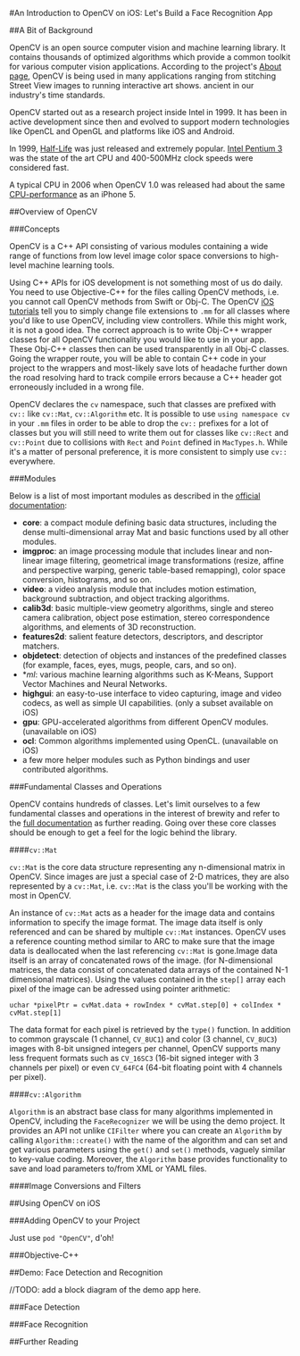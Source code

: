 #An Introduction to OpenCV on iOS: Let's Build a Face Recognition App

##A Bit of Background

OpenCV is an open source computer vision and machine learning library. It contains thousands of optimized algorithms which provide a common toolkit for various computer vision applications. According to the project's [About page](http://opencv.org/about.html), OpenCV is being used in many applications ranging from stitching Street View images to running interactive art shows. ancient in our industry's time standards. 

OpenCV started out as a research project inside Intel in 1999. It has been in active development since then and evolved to support modern technologies like OpenCL and OpenGL and platforms like iOS and Android.

In 1999, [Half-Life](http://en.wikipedia.org/wiki/Half-Life_(video_game)) was just released and extremely popular. [Intel Pentium 3](http://en.wikipedia.org/wiki/Pentium_III) was the state of the art CPU and 400-500MHz clock speeds were considered fast. 

A typical CPU in 2006 when OpenCV 1.0 was released had about the same [CPU-performance](http://browser.primatelabs.com/geekbench2/compare/212009/1030202) as an iPhone 5.


##Overview of OpenCV

###Concepts

OpenCV is a C++ API consisting of various modules containing a wide range of functions from low level image color space conversions to high-level machine learning tools. 

Using C++ APIs for iOS development is not something most of us do daily. You need to use Objective-C++ for the files calling OpenCV methods, i.e. you cannot call OpenCV methods from Swift or Obj-C. The OpenCV [iOS tutorials](http://docs.opencv.org/doc/tutorials/ios/video_processing/video_processing.html#opencviosvideoprocessing) tell you to simply change file extensions to `.mm` for all classes where you'd like to use OpenCV, including view controllers. While this might work, it is not a good idea. The correct approach is to write Obj-C++ wrapper classes for all OpenCV functionality you would like to use in your app. These Obj-C++ classes then can be used transparently in all Obj-C classes. Going the wrapper route, you will be able to contain C++ code in your project to the wrappers and most-likely save lots of headache further down the road resolving hard to track compile errors because a C++ header got erroneously included in a wrong file.

OpenCV declares the `cv` namespace, such that classes are prefixed with `cv::` like `cv::Mat`, `cv::Algorithm` etc. It is possible to use `using namespace cv` in your `.mm` files in order to be able to drop the `cv::` prefixes for a lot of classes but you will still need to write them out for classes like `cv::Rect` and `cv::Point` due to collisions with `Rect` and `Point` defined in `MacTypes.h`. While it's a matter of personal preference, it is more consistent to simply use `cv::` everywhere.

###Modules

Below is a list of most important modules as described in the [official documentation](http://docs.opencv.org/modules/core/doc/intro.html):

- **core**: a compact module defining basic data structures, including the dense multi-dimensional array Mat and basic functions used by all other modules.
- **imgproc**: an image processing module that includes linear and non-linear image filtering, geometrical image transformations (resize, affine and perspective warping, generic table-based remapping), color space conversion, histograms, and so on.
- **video**: a video analysis module that includes motion estimation, background subtraction, and object tracking algorithms.
- **calib3d**: basic multiple-view geometry algorithms, single and stereo camera calibration, object pose estimation, stereo correspondence algorithms, and elements of 3D reconstruction.
- **features2d**: salient feature detectors, descriptors, and descriptor matchers.
- **objdetect**: detection of objects and instances of the predefined classes (for example, faces, eyes, mugs, people, cars, and so on).
- **ml*: various machine learning algorithms such as K-Means, Support Vector Machines and Neural Networks.
- **highgui**: an easy-to-use interface to video capturing, image and video codecs, as well as simple UI capabilities. (only a subset available on iOS)
- **gpu**: GPU-accelerated algorithms from different OpenCV modules. (unavailable on iOS)
- **ocl**: Common algorithms implemented using OpenCL. (unavailable on iOS)
- a few more helper modules such as Python bindings and user contributed algorithms.


###Fundamental Classes and Operations 

OpenCV contains hundreds of classes. Let's limit ourselves to a few fundamental classes and operations in the interest of brewity and refer to the [full documentation](http://docs.opencv.org/modules/core/doc/core.html) as further reading. Going over these core classes should be enough to get a feel for the logic behind the library.

####`cv::Mat`

`cv::Mat` is the core data structure representing any n-dimensional matrix in OpenCV. Since images are just a special case of 2-D matrices, they are also represented by a `cv::Mat`, i.e. `cv::Mat` is the class you'll be working with the most in OpenCV.

An instance of `cv::Mat` acts as a header for the image data and contains information to specify the image format. The image data itself is only referenced and can be shared by multiple `cv::Mat` instances. OpenCV uses a reference counting method similar to ARC to make sure that the image data is deallocated when the last referencing `cv::Mat` is gone.Image data itself is an array of concatenated rows of the image. (for N-dimensional matrices, the data consist of concatenated data arrays of the contained N-1 dimensional matrices). Using the values contained in the `step[]` array each pixel of the image can be adressed using pointer arithmetic: 

````
uchar *pixelPtr = cvMat.data + rowIndex * cvMat.step[0] + colIndex * cvMat.step[1]
````

The data format for each pixel is retrieved by the `type()` function. In addition to common grayscale (1 channel, `CV_8UC1`) and color (3 channel, `CV_8UC3`) images with 8-bit unsigned integers per channel, OpenCV supports many less frequent formats such as `CV_16SC3` (16-bit signed integer with 3 channels per pixel) or even `CV_64FC4` (64-bit floating point with 4 channels per pixel). 

####`cv::Algorithm`

`Algorithm` is an abstract base class for many algorithms implemented in OpenCV, including the `FaceRecognizer` we will be using the demo project. It provides an API not unlike `CIFilter` where you can create an `Algorithm` by calling `Algorithm::create()` with the name of the algorithm and can set and get various parameters using the `get()` and `set()` methods, vaguely similar to key-value coding. Moreover, the `Algorithm` base provides functionality to save and load parameters to/from XML or YAML files.

####Image Conversions and Filters

##Using OpenCV on iOS 

###Adding OpenCV to your Project

Just use `pod "OpenCV"`, d'oh!

###Objective-C++

##Demo: Face Detection and Recognition

//TODO: add a block diagram of the demo app here.

###Face Detection

###Face Recognition

##Further Reading
